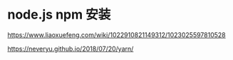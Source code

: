 # node.js npm 安装

https://www.liaoxuefeng.com/wiki/1022910821149312/1023025597810528

https://neveryu.github.io/2018/07/20/yarn/